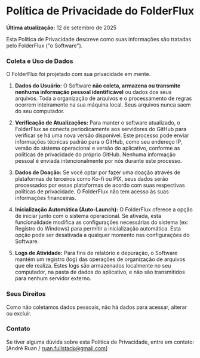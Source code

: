 # Política de Privacidade do FolderFlux

**Última atualização:** 12 de setembro de 2025

Esta Política de Privacidade descreve como suas informações são tratadas pelo FolderFlux ("o Software").

### Coleta e Uso de Dados

O FolderFlux foi projetado com sua privacidade em mente.

1.  **Dados do Usuário:** O Software **não coleta, armazena ou transmite nenhuma informação pessoal identificável** ou dados dos seus arquivos. Toda a organização de arquivos e o processamento de regras ocorrem inteiramente na sua máquina local. Seus arquivos nunca saem do seu computador.

2.  **Verificação de Atualizações:** Para manter o software atualizado, o FolderFlux se conecta periodicamente aos servidores do GitHub para verificar se há uma nova versão disponível. Este processo pode enviar informações técnicas padrão para o GitHub, como seu endereço IP, versão do sistema operacional e versão do aplicativo, conforme as políticas de privacidade do próprio GitHub. Nenhuma informação pessoal é enviada intencionalmente por nós durante este processo.

3.  **Dados de Doação:** Se você optar por fazer uma doação através de plataformas de terceiros como Ko-fi ou PIX, seus dados serão processados por essas plataformas de acordo com suas respectivas políticas de privacidade. O FolderFlux não tem acesso às suas informações financeiras.

4.  **Inicialização Automática (Auto-Launch):** O FolderFlux oferece a opção de iniciar junto com o sistema operacional. Se ativada, esta funcionalidade modifica as configurações necessárias do sistema (ex: Registro do Windows) para permitir a inicialização automática. Esta opção pode ser desativada a qualquer momento nas configurações do Software.

5.  **Logs de Atividade:** Para fins de relatório e depuração, o Software mantém um registro (log) das operações de organização de arquivos que ele realiza. Estes logs são armazenados localmente no seu computador, na pasta de dados do aplicativo, e não são transmitidos para nenhum servidor externo.

### Seus Direitos

Como não coletamos dados pessoais, não há dados para acessar, alterar ou excluir.

### Contato

Se tiver alguma dúvida sobre esta Política de Privacidade, entre em contato:
[André Ruan / ruan.fullstack@gmail.com]
